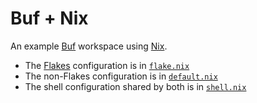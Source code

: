 # Buf + Nix

An example [Buf] workspace using [Nix].

* The [Flakes] configuration is in [`flake.nix`](./flake.nix)
* The non-Flakes configuration is in [`default.nix`](./default.nix)
* The shell configuration shared by both is in [`shell.nix`](./shell.nix)

[buf]: https://buf.build
[flakes]: https://nixos.wiki/wiki/Flakes
[nix]: https://nixos.org
